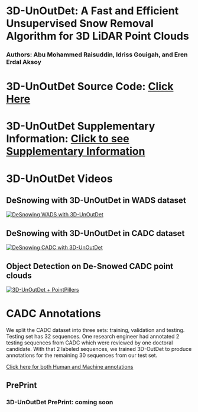 
# 3D-UnOutDet: A Fast and Efficient Unsupervised Snow Removal Algorithm for 3D LiDAR Point Clouds
### Authors: Abu Mohammed Raisuddin, Idriss Gouigah, and Eren Erdal Aksoy
# 3D-UnOutDet Source Code: [Click Here](https://github.com/sporsho/3DUnOutDet) 
# 3D-UnOutDet Supplementary Information: [Click to see Supplementary Information](3DUnOutDet_Suppli.pdf)
# 3D-UnOutDet Videos
## DeSnowing with 3D-UnOutDet in WADS dataset 
[![DeSnowing WADS with 3D-UnOutDet](https://img.youtube.com/vi/cuhVL43Ec5Q/0.jpg)](https://www.youtube.com/watch?v=cuhVL43Ec5Q)

## DeSnowing with 3D-UnOutDet in CADC dataset 
[![DeSnowing CADC with 3D-UnOutDet](https://img.youtube.com/vi/fouBQm_WQvw/0.jpg)](https://www.youtube.com/watch?v=fouBQm_WQvw)

## Object Detection on De-Snowed CADC point clouds 
[![3D-UnOutDet + PointPillers](https://img.youtube.com/vi/3TgyvDLAD8k/0.jpg)](https://www.youtube.com/watch?v=3TgyvDLAD8k)

# CADC Annotations
We split the CADC dataset into three sets: training, validation and testing. Testing set has 32 sequences. 
One research engineer had annotated 2 testing sequences from CADC which were reviewed by one doctoral candidate. With that 2 labeled sequences, we trained 3D-OutDet to produce annotations for the remaining 30 sequences from our test set. 

[Click here for both Human and Machine annotations](https://github.com/sporsho/CADC_test_labels)

## PrePrint 
### 3D-UnOutDet PrePrint: coming soon
